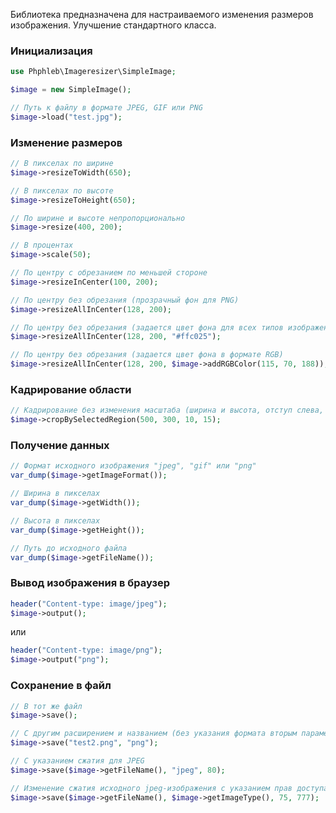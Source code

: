 Библиотека предназначена для настраиваемого изменения размеров изображения. Улучшение стандартного класса.

### Инициализация
```php
use Phphleb\Imageresizer\SimpleImage;

$image = new SimpleImage();

// Путь к файлу в формате JPEG, GIF или PNG
$image->load("test.jpg");
```

### Изменение размеров
```php
// В пикселах по ширине
$image->resizeToWidth(650);
```
```php
// В пикселах по высоте
$image->resizeToHeight(650);
```
```php
// По ширине и высоте непропорционально
$image->resize(400, 200);
```
```php
// В процентах
$image->scale(50);
```
```php
// По центру с обрезанием по меньшей стороне
$image->resizeInCenter(100, 200);
```
```php
// По центру без обрезания (прозрачный фон для PNG)
$image->resizeAllInCenter(128, 200);
```
```php
// По центру без обрезания (задается цвет фона для всех типов изображений)
$image->resizeAllInCenter(128, 200, "#ffc025");
```
```php
// По центру без обрезания (задается цвет фона в формате RGB)
$image->resizeAllInCenter(128, 200, $image->addRGBColor(115, 70, 188));
```

### Кадрирование области
```php
// Кадрирование без изменения масштаба (ширина и высота, отступ слева, отступ сверху)
$image->cropBySelectedRegion(500, 300, 10, 15);
```

### Получение данных
```php
// Формат исходного изображения "jpeg", "gif" или "png"
var_dump($image->getImageFormat());
```
```php
// Ширина в пикселах
var_dump($image->getWidth());
```
```php
// Высота в пикселах
var_dump($image->getHeight());
```
```php
// Путь до исходного файла 
var_dump($image->getFileName());
```

### Вывод изображения в браузер
```php
header("Content-type: image/jpeg");
$image->output();
```
или

```php
header("Content-type: image/png");
$image->output("png");
```

### Сохранение в файл
```php
// В тот же файл
$image->save();
```
```php
// С другим расширением и названием (без указания формата вторым параметром - сохранение с исходным)
$image->save("test2.png", "png");
```
```php
// С указанием сжатия для JPEG
$image->save($image->getFileName(), "jpeg", 80);
```
```php
// Изменение сжатия исходного jpeg-изображения с указанием прав доступа к файлу
$image->save($image->getFileName(), $image->getImageType(), 75, 777);
```
